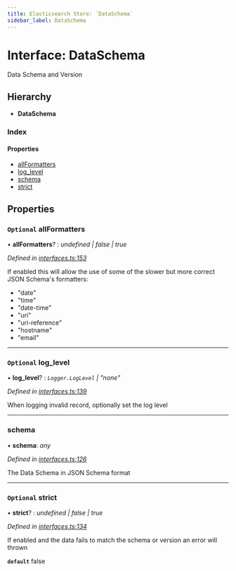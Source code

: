 ```yaml
---
title: Elasticsearch Store: `DataSchema`
sidebar_label: DataSchema
---
```


# Interface: DataSchema

Data Schema and Version

## Hierarchy

* **DataSchema**

### Index

#### Properties

* [allFormatters](dataschema.md#optional-allformatters)
* [log_level](dataschema.md#optional-log_level)
* [schema](dataschema.md#schema)
* [strict](dataschema.md#optional-strict)

## Properties

### `Optional` allFormatters

• **allFormatters**? : *undefined | false | true*

*Defined in [interfaces.ts:153](https://github.com/terascope/teraslice/blob/9dc0f8b8/packages/elasticsearch-store/src/interfaces.ts#L153)*

If enabled this will allow the use of some of
the slower but more correct JSON Schema's formatters:

- "date"
- "time"
- "date-time"
- "uri"
- "uri-reference"
- "hostname"
- "email"

___

### `Optional` log_level

• **log_level**? : *`Logger.LogLevel` | "none"*

*Defined in [interfaces.ts:139](https://github.com/terascope/teraslice/blob/9dc0f8b8/packages/elasticsearch-store/src/interfaces.ts#L139)*

When logging invalid record, optionally set the log level

___

###  schema

• **schema**: *any*

*Defined in [interfaces.ts:126](https://github.com/terascope/teraslice/blob/9dc0f8b8/packages/elasticsearch-store/src/interfaces.ts#L126)*

The Data Schema in JSON Schema format

___

### `Optional` strict

• **strict**? : *undefined | false | true*

*Defined in [interfaces.ts:134](https://github.com/terascope/teraslice/blob/9dc0f8b8/packages/elasticsearch-store/src/interfaces.ts#L134)*

If enabled and the data fails to match the schema or version
an error will thrown

**`default`** false

